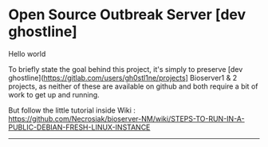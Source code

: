 # Open Source Outbreak Server [dev ghostline]

Hello world

To briefly state the goal behind this project, it's simply to preserve [dev ghostline](https://gitlab.com/users/gh0stl1ne/projects] Bioserver1 & 2 projects, as neither of these are available on github and both require a bit of work to get up and running.

But follow the little tutorial inside Wiki : https://github.com/Necrosiak/bioserver-NM/wiki/STEPS-TO-RUN-IN-A-PUBLIC-DEBIAN-FRESH-LINUX-INSTANCE

-----------------------
